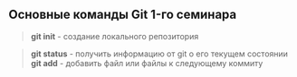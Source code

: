 ## Основные команды Git 1-го семинара

> **git init** - создание локального репозитория

> **git status** - получить информацию от git о его текущем состоянии
> **git add** - добавить файл или файлы к следующему коммиту